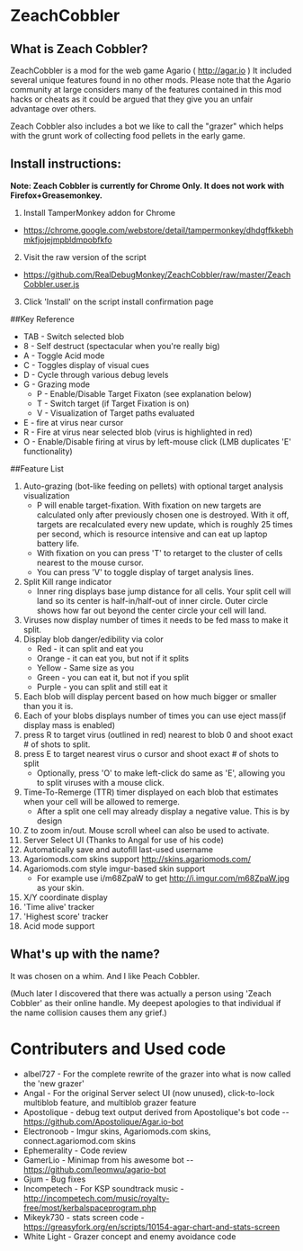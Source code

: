 # ZeachCobbler
## What is Zeach Cobbler?
ZeachCobbler is a mod for the web game Agario ( http://agar.io ) It included several unique features found in no other mods. Please note that the Agario community at large considers many of the features contained in this mod hacks or cheats as it could be argued that they give you an unfair advantage over others.

Zeach Cobbler also includes a bot we like to call the "grazer" which helps with the grunt work of collecting food pellets in the early game. 

## Install instructions:
**Note: Zeach Cobbler is currently for Chrome Only. It does not work with Firefox+Greasemonkey.**

1) Install TamperMonkey addon for Chrome 
* https://chrome.google.com/webstore/detail/tampermonkey/dhdgffkkebhmkfjojejmpbldmpobfkfo

2) Visit the raw version of the script 
* https://github.com/RealDebugMonkey/ZeachCobbler/raw/master/ZeachCobbler.user.js

3) Click 'Install' on the script install confirmation page

##Key Reference
* TAB - Switch selected blob
* 8 - Self destruct (spectacular when you're really big)
* A - Toggle Acid mode
* C - Toggles display of visual cues
* D - Cycle through various debug levels
* G - Grazing mode
  * P - Enable/Disable Target Fixaton (see explanation below)
  * T - Switch target (if Target Fixation is on)
  * V - Visualization of Target paths evaluated
* E - fire at virus near cursor
* R - Fire at virus near selected blob (virus is highlighted in red)
* O - Enable/Disable firing at virus by left-mouse click (LMB duplicates 'E' functionality)

##Feature List
1. Auto-grazing (bot-like feeding on pellets) with optional target analysis visualization
   * P will enable target-fixation. With fixation on new targets are calculated only after previously chosen one is destroyed. With it off, targets are recalculated every new update, which is roughly 25 times per second, which is resource intensive and can eat up laptop battery life. 
   * With fixation on you can press 'T' to retarget to the cluster of cells nearest to the mouse cursor.
   * You can press 'V' to toggle display of target analysis lines.
2. Split Kill range indicator
   * Inner ring displays base jump distance for all cells. Your split cell will land so its center is half-in/half-out of inner circle. Outer circle shows how far out beyond the center circle your cell will land.
3. Viruses now display number of times it needs to be fed mass to make it split.
4. Display blob danger/edibility via color
   * Red - it can split and eat you
   * Orange - it can eat you, but not if it splits
   * Yellow - Same size as you
   * Green - you can eat it, but not if you split
   * Purple - you can split and still eat it
5. Each blob will display percent based on how much bigger or smaller than you it is.
6. Each of your blobs displays number of times you can use eject mass(if display mass is enabled)
7. press R to target virus (outlined in red) nearest to blob 0 and shoot exact # of shots to split.
8. press E to target nearest virus o cursor and shoot exact # of shots to split
   * Optionally, press 'O' to make left-click do same as 'E', allowing you to split viruses with a mouse click.
9. Time-To-Remerge (TTR) timer displayed on each blob that estimates when your cell will be allowed to remerge.
   * After a split one cell may already display a negative value. This is by design
10. Z to zoom in/out. Mouse scroll wheel can also be used to activate.
11. Server Select UI (Thanks to Angal for use of his code)
12. Automatically save and autofill last-used username
13. Agariomods.com skins support http://skins.agariomods.com/ 
14. Agariomods.com style imgur-based skin support 
    * For example use i/m68ZpaW to get http://i.imgur.com/m68ZpaW.jpg as your skin.
15. X/Y coordinate display
16. 'Time alive' tracker
17. 'Highest score' tracker
18. Acid mode support
 

## What's up with the name?
It was chosen on a whim. And I like Peach Cobbler.

(Much later I discovered that there was actually a person using 'Zeach Cobbler' as their online handle. My deepest apologies to that individual if the name collision causes them any grief.)

# Contributers and Used code
* albel727 - For the complete rewrite of the grazer into what is now called the 'new grazer'
* Angal - For the original Server select UI (now unused), click-to-lock multiblob feature, and multiblob grazer feature 
* Apostolique - debug text output derived from Apostolique's bot code -- https://github.com/Apostolique/Agar.io-bot
* Electronoob - Imgur skins, Agariomods.com skins, connect.agariomod.com skins
* Ephemerality - Code review
* GamerLio - Minimap from his awesome bot -- https://github.com/leomwu/agario-bot
* Gjum - Bug fixes
* Incompetech - For KSP soundtrack music - http://incompetech.com/music/royalty-free/most/kerbalspaceprogram.php
* Mikeyk730 - stats screen code - https://greasyfork.org/en/scripts/10154-agar-chart-and-stats-screen
* White Light - Grazer concept and enemy avoidance code
